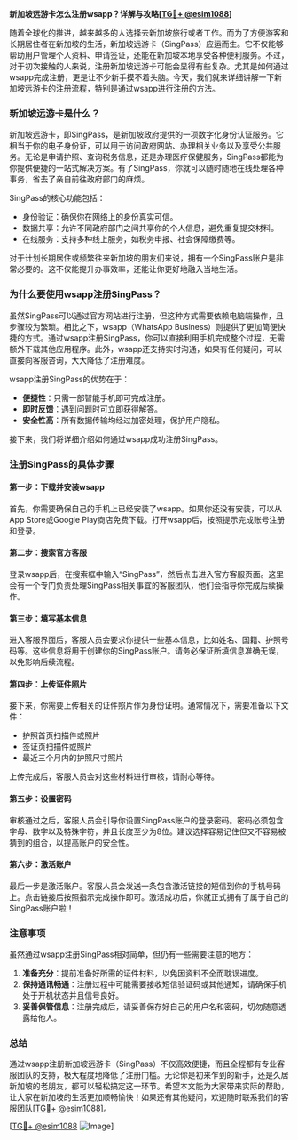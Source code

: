 **新加坡远游卡怎么注册wsapp？详解与攻略[[TG💪+ @esim1088](https://t.me/s/esim1088)]**

随着全球化的推进，越来越多的人选择去新加坡旅行或者工作。而为了方便游客和长期居住者在新加坡的生活，新加坡远游卡（SingPass）应运而生。它不仅能够帮助用户管理个人资料、申请签证，还能在新加坡本地享受各种便利服务。不过，对于初次接触的人来说，注册新加坡远游卡可能会显得有些复杂。尤其是如何通过wsapp完成注册，更是让不少新手摸不着头脑。今天，我们就来详细讲解一下新加坡远游卡的注册流程，特别是通过wsapp进行注册的方法。

### 新加坡远游卡是什么？

新加坡远游卡，即SingPass，是新加坡政府提供的一项数字化身份认证服务。它相当于你的电子身份证，可以用于访问政府网站、办理相关业务以及享受公共服务。无论是申请护照、查询税务信息，还是办理医疗保健服务，SingPass都能为你提供便捷的一站式解决方案。有了SingPass，你就可以随时随地在线处理各种事务，省去了亲自前往政府部门的麻烦。

SingPass的核心功能包括：
- 身份验证：确保你在网络上的身份真实可信。
- 数据共享：允许不同政府部门之间共享你的个人信息，避免重复提交材料。
- 在线服务：支持多种线上服务，如税务申报、社会保障缴费等。

对于计划长期居住或频繁往来新加坡的朋友们来说，拥有一个SingPass账户是非常必要的。这不仅能提升办事效率，还能让你更好地融入当地生活。

### 为什么要使用wsapp注册SingPass？

虽然SingPass可以通过官方网站进行注册，但这种方式需要依赖电脑端操作，且步骤较为繁琐。相比之下，wsapp（WhatsApp Business）则提供了更加简便快捷的方式。通过wsapp注册SingPass，你可以直接利用手机完成整个过程，无需额外下载其他应用程序。此外，wsapp还支持实时沟通，如果有任何疑问，可以直接向客服咨询，大大降低了注册难度。

wsapp注册SingPass的优势在于：
- **便捷性**：只需一部智能手机即可完成注册。
- **即时反馈**：遇到问题时可立即获得解答。
- **安全性高**：所有数据传输均经过加密处理，保护用户隐私。

接下来，我们将详细介绍如何通过wsapp成功注册SingPass。

### 注册SingPass的具体步骤

#### 第一步：下载并安装wsapp
首先，你需要确保自己的手机上已经安装了wsapp。如果你还没有安装，可以从App Store或Google Play商店免费下载。打开wsapp后，按照提示完成账号注册和登录。

#### 第二步：搜索官方客服
登录wsapp后，在搜索框中输入“SingPass”，然后点击进入官方客服页面。这里会有一个专门负责处理SingPass相关事宜的客服团队，他们会指导你完成后续操作。

#### 第三步：填写基本信息
进入客服界面后，客服人员会要求你提供一些基本信息，比如姓名、国籍、护照号码等。这些信息将用于创建你的SingPass账户。请务必保证所填信息准确无误，以免影响后续流程。

#### 第四步：上传证件照片
接下来，你需要上传相关的证件照片作为身份证明。通常情况下，需要准备以下文件：
- 护照首页扫描件或照片
- 签证页扫描件或照片
- 最近三个月内的护照尺寸照片

上传完成后，客服人员会对这些材料进行审核，请耐心等待。

#### 第五步：设置密码
审核通过之后，客服人员会引导你设置SingPass账户的登录密码。密码必须包含字母、数字以及特殊字符，并且长度至少为8位。建议选择容易记住但又不容易被猜到的组合，以提高账户的安全性。

#### 第六步：激活账户
最后一步是激活账户。客服人员会发送一条包含激活链接的短信到你的手机号码上。点击链接后按照指示完成操作即可。激活成功后，你就正式拥有了属于自己的SingPass账户啦！

### 注意事项

虽然通过wsapp注册SingPass相对简单，但仍有一些需要注意的地方：

1. **准备充分**：提前准备好所需的证件材料，以免因资料不全而耽误进度。
2. **保持通讯畅通**：注册过程中可能需要接收短信验证码或其他通知，请确保手机处于开机状态并且信号良好。
3. **妥善保管信息**：注册完成后，请妥善保存好自己的用户名和密码，切勿随意透露给他人。

### 总结

通过wsapp注册新加坡远游卡（SingPass）不仅高效便捷，而且全程都有专业客服团队的支持，极大程度地降低了注册门槛。无论你是初来乍到的新手，还是久居新加坡的老朋友，都可以轻松搞定这一环节。希望本文能为大家带来实际的帮助，让大家在新加坡的生活更加顺畅愉快！如果还有其他疑问，欢迎随时联系我们的客服团队[[TG💪+ @esim1088](https://t.me/s/esim1088)]。

[[TG💪+ @esim1088](https://t.me/s/esim1088) ![Image](https://i.postimg.cc/4NQfJmqS/Snipaste-2025-05-13-00-14-12.png)]